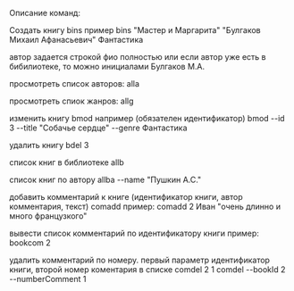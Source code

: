Описание команд:

Cоздать книгу
bins
пример
bins "Мастер и Маргарита" "Булгаков Михаил Афанасьевич" Фантастика

автор задается строкой фио полностью или если автор уже есть в бибилиотеке, то можно инициалами Булгаков M.A.

просмотреть список авторов:
alla

просмотреть спиок жанров:
allg

изменить книгу
bmod
например (обязателен идентификатор)
bmod --id 3 --title "Собачье сердце" --genre Фантастика

удалить книгу
bdel 3

список книг в библиотеке
allb

список книг по автору
allba --name "Пушкин А.С."

добавить комментарий к книге (идентификатор книги, автор комментария, текст)
comadd
пример:
comadd 2 Иван "очень длинно и много французкого"

вывести список комментарий по идентификатору книги
пример:
bookcom 2

удалить комментарий по номеру. первый параметр идентификатор книги, второй
номер коментария в списке
comdel 2 1
comdel --bookId 2 --numberComment 1

 



